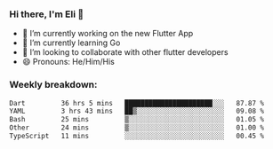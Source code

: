 ### Hi there, I'm Eli 👋
- 🔭 I’m currently working on the new Flutter App
- 🌱 I’m currently learning Go
- 🦄 I’m looking to collaborate with other flutter developers
- 😄 Pronouns: He/Him/His

### Weekly breakdown:
<!--START_SECTION:waka-->

```txt
Dart         36 hrs 5 mins   ██████████████████████░░░   87.87 %
YAML         3 hrs 43 mins   ██▒░░░░░░░░░░░░░░░░░░░░░░   09.08 %
Bash         25 mins         ▒░░░░░░░░░░░░░░░░░░░░░░░░   01.05 %
Other        24 mins         ▒░░░░░░░░░░░░░░░░░░░░░░░░   01.00 %
TypeScript   11 mins         ░░░░░░░░░░░░░░░░░░░░░░░░░   00.45 %
```

<!--END_SECTION:waka-->
